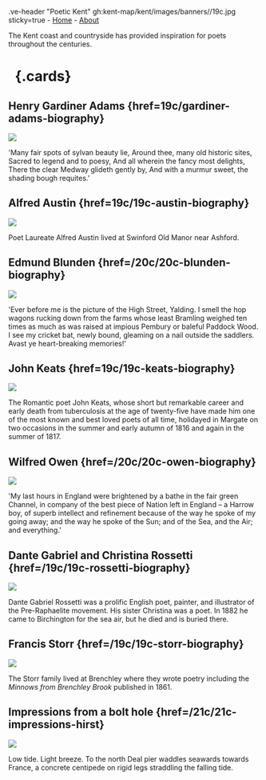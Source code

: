 .ve-header "Poetic Kent" gh:kent-map/kent/images/banners//19c.jpg sticky=true
    - [Home](/)
    - [About](/about)

The Kent coast and countryside has provided inspiration for poets throughout the centuries.

# &nbsp; {.cards}

## Henry Gardiner Adams {href=19c/gardiner-adams-biography}

![](https://iiif.juncture-digital.org/thumbnail?url=https://stor.artstor.org/stor/ab25bcd6-9bdf-4d71-8385-1ea957703c5a)

'Many fair spots of sylvan beauty lie, Around thee, many old historic sites, Sacred to legend and to poesy, And all wherein the fancy most delights, There the clear Medway glideth gently by, And with a murmur sweet, the shading bough requites.'

## Alfred Austin {href=19c/19c-austin-biography}

![](https://iiif.juncture-digital.org/thumbnail?url=https://stor.artstor.org/stor/92a76fb8-2dd9-4c8f-9ab4-875516a84afc)

Poet Laureate Alfred Austin lived at Swinford Old Manor near Ashford.

## Edmund Blunden {href=/20c/20c-blunden-biography}

![](https://iiif.juncture-digital.org/thumbnail?url=https://stor.artstor.org/stor/af58512e-cbf4-4f26-8776-3560de893011)

'Ever before me is the picture of the High Street, Yalding. I smell the hop wagons rucking down from the farms whose least Bramling weighed ten times as much as was raised at impious Pembury or baleful Paddock Wood. I see my cricket bat, newly bound, gleaming on a nail outside the saddlers. Avast ye heart-breaking memories!'

## John Keats {href=19c/19c-keats-biography}

![](https://iiif.juncture-digital.org/thumbnail?url=https://stor.artstor.org/stor/7ffe348d-6a60-4e8c-a0ff-fb8a532acc78)

The Romantic poet John Keats, whose short but remarkable career and early death from tuberculosis at the age of twenty-five have made him one of the most known and best loved poets of all time, holidayed in Margate on two occasions in the summer and early autumn of 1816 and again in the summer of 1817.

## Wilfred Owen {href=/20c/20c-owen-biography}

![](https://iiif.juncture-digital.org/thumbnail?url=https://stor.artstor.org/stor/94ab5b11-f726-4067-8c5b-46b3c295fad6)

'My last hours in England were brightened by a bathe in the fair green Channel, in company of the best piece of Nation left in England – a Harrow boy, of superb intellect and refinement because of the way he spoke of my going away; and the way he spoke of the Sun; and of the Sea, and the Air; and everything.'

## Dante Gabriel and Christina Rossetti {href=/19c/19c-rossetti-biography}

![](https://iiif.juncture-digital.org/thumbnail?url=https://stor.artstor.org/stor/09022d7a-17ba-48e8-8429-10f7fcbb6a46)

Dante Gabriel Rossetti was a prolific English poet, painter, and illustrator of the Pre-Raphaelite movement. His sister Christina was a poet. In 1882 he came to Birchington for the sea air, but he died and is buried there.

## Francis Storr {href=/19c/19c-storr-biography}

![](https://iiif.juncture-digital.org/thumbnail?url=https://upload.wikimedia.org/wikipedia/commons/2/24/FMIB_44078_Minnows_-_Hydrargyra%3B_Auctorum.jpeg)

The Storr family lived at Brenchley where they wrote poetry including the _Minnows from Brenchley Brook_ published in 1861.

## Impressions from a bolt hole {href=/21c/21c-impressions-hirst}

![](https://iiif.juncture-digital.org/thumbnail?url=https://stor.artstor.org/stor/731e64ad-bad5-4db7-998a-84087304e97d)

Low tide. Light breeze. To the north Deal pier waddles seawards towards France, a concrete centipede on rigid legs straddling the falling tide.
